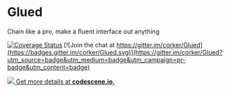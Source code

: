 # Glued
Chain like a pro, make a fluent interface out anything

[![Coverage Status](https://coveralls.io/repos/github/corker/Glued/badge.svg?branch=master)](https://coveralls.io/github/corker/Glued?branch=master) [![Join the chat at https://gitter.im/corker/Glued](https://badges.gitter.im/corker/Glued.svg)](https://gitter.im/corker/Glued?utm_source=badge&utm_medium=badge&utm_campaign=pr-badge&utm_content=badge)

[![](https://codescene.io/projects/5269/status.svg) Get more details at **codescene.io**.](https://codescene.io/projects/5269/jobs/latest-successful/results)
